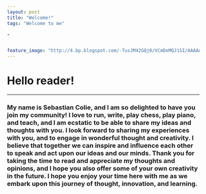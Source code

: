 ```yaml
---
layout: post
title: "Welcome!"
tags: "Welcome to me"

-


feature_image: "http://4.bp.blogspot.com/-TusJM42GQj0/VCmDeMQJ1SI/AAAAAAAABCI/8bQ24-GgS-4/s1600/Australie.jpg"
---
```


# Hello reader!

---

### My name is Sebastian Colie, and I am so delighted to have you join my community! I love to run, write, play chess, play piano, and teach, and I am ecstatic to be able to share my ideas and thoughts with you. I look forward to sharing my experiences with you, and to engage in wonderful thought and creativity. I believe that together we can inspire and influence each other to speak and act upon our ideas and our minds. Thank you for taking the time to read and appreciate my thoughts and opinions, and I hope you also offer some of your own creativity in the future. I hope you enjoy your time here with me as we embark upon this journey of thought, innovation, and learning. 
